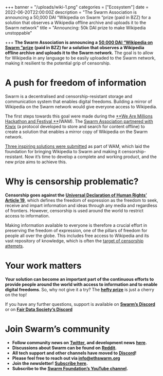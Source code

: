 +++
banner = "/uploads/wiki-1.png"
categories = ["Ecosystem"]
date = 2022-06-20T22:00:00Z
description = "The Swarm Association is announcing a 50,000 DAI “Wikipedia on Swarm ”prize (paid in BZZ) for a solution that observes a Wikipedia offline archive and uploads it to the Swarm network"
title = "Announcing: 50k DAI prize to make Wikipedia unstoppable"

+++
**The Swarm Association is announcing a** [**50,000 DAI “Wikipedia on Swarm ”prize**](http://gitcoin.co/issue/28926) **(paid in BZZ) for a solution that observes a Wikipedia offline archive and uploads it to the Swarm network.** The goal is to allow for Wikipedia in any language to be easily uploaded to the Swarm network, making it resilient to the potential grip of censorship.

# A push for freedom of information

Swarm is a decentralised and censorship-resistant storage and communication system that enables digital freedoms. Building a mirror of Wikipedia on the Swarm network would give everyone access to Wikipedia.

The first steps towards this goal were made during the [**We Are Millions Hackathon and Festival **](https://www.wearemillions.online/)(WAM). The [Swarm Association partnered with Kiwix](https://medium.com/ethereum-swarm/kiwix-and-swarm-partner-up-to-preserve-free-online-access-to-information-b8a30b2b0af4) (a protocol developed to store and search for content offline) to create a solution that enables a mirror copy of Wikipedia on the Swarm network.

[Three inspiring solutions were submitted](https://medium.com/ethereum-swarm/we-are-millions-closing-event-exit-through-the-dao-recap-ffc59b287b5d) as part of WAM, which laid the foundation for bringing Wikipedia to Swarm and making it censorship-resistant. Now it’s time to develop a complete and working product, and the new prize aims to achieve this.

# Why is censorship problematic?

**Censorship goes against the** [**Universal Declaration of Human Rights’ Article 19**](https://www.un.org/en/about-us/universal-declaration-of-human-rights), which defines the freedom of expression as the freedom to seek, receive and impart information and ideas through any media and regardless of frontiers. However, censorship is used around the world to restrict access to information.

Making information available to everyone is therefore a crucial effort in preserving the freedom of expression, one of the pillars of freedom for people all over the globe. This includes free access to Wikipedia and its vast repository of knowledge, which is often the [target of censorship attempts](https://en.wikipedia.org/wiki/Censorship_of_Wikipedia).

# Your work matters

**Your solution can become an important part of the continuous efforts to provide people around the world with access to information and to enable digital freedoms**. So, why not give it a try? The [**hefty prize**](http://gitcoin.co/issue/28926) is just a cherry on the top!

If you have any further questions, support is available on [**Swarm’s Discord**](https://discord.com/channels/799027393297514537/823536245972008980) or on [**Fair Data Society’s Discord**](https://discord.com/channels/888359049551310869/965890852683653170)

# Join Swarm’s community

* **Follow community news on** [**Twitter**](https://twitter.com/ethswarmhive)**, and development news** [**here**](https://twitter.com/ethswarm)**.**
* **Discussions about Swarm can be found on** [**Reddit**](https://www.reddit.com/r/ethswarm/)**.**
* **All tech support and other channels have moved to** [**Discord**](https://discord.gg/wdghaQsGq5)**!**
* **Please feel free to reach out via info@ethswarm.org**
* **Join the newsletter!** [**Subscribe here**](https://www.ethswarm.org/newsletter.html)**.**
* **Subscribe to the** [**Swarm Foundation’s YouTube channel**](https://www.youtube.com/channel/UCu6ywn9MTqdREuE6xuRkskA/videos)**.**